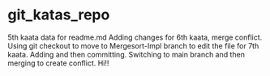 # git_katas_repo
5th kaata data for readme.md 
Adding changes for 6th kaata, merge conflict.
Using git checkout to move to Mergesort-Impl branch to edit the file for 7th kaata.
Adding and then committing. 
Switching to main branch and then merging to create conflict. Hi!!